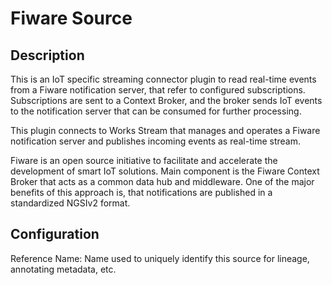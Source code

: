 
# Fiware Source

Description
---
This is an IoT specific streaming connector plugin to read real-time events from a Fiware notification
server, that refer to configured subscriptions. Subscriptions are sent to a Context Broker, and the
broker sends IoT events to the notification server that can be consumed for further processing.

This plugin connects to Works Stream that manages and operates a Fiware notification server and publishes
incoming events as real-time stream.

Fiware is an open source initiative to facilitate and accelerate the development of smart IoT solutions. 
Main component is the Fiware Context Broker that acts as a common data hub and middleware. One of the
major benefits of this approach is, that notifications are published in a standardized NGSIv2 format. 

Configuration
---
Reference Name: Name used to uniquely identify this source for lineage, annotating metadata, etc.
